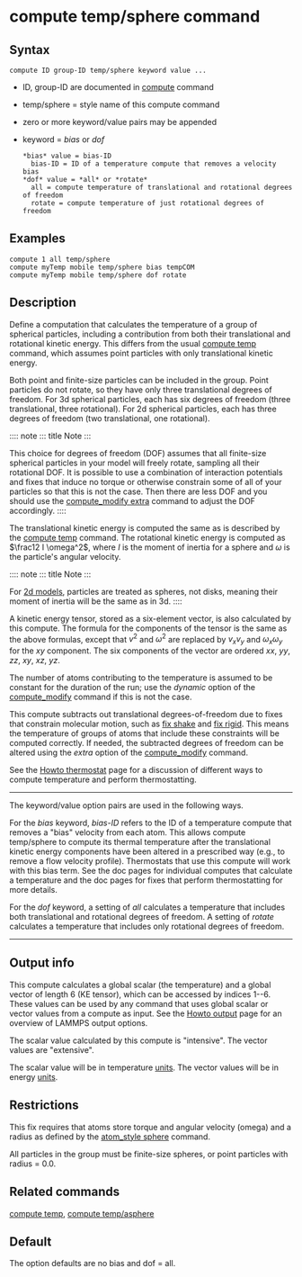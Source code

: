 # compute temp/sphere command

## Syntax

``` LAMMPS
compute ID group-ID temp/sphere keyword value ...
```

-   ID, group-ID are documented in [compute](compute) command

-   temp/sphere = style name of this compute command

-   zero or more keyword/value pairs may be appended

-   keyword = *bias* or *dof*

        *bias* value = bias-ID
          bias-ID = ID of a temperature compute that removes a velocity bias
        *dof* value = *all* or *rotate*
          all = compute temperature of translational and rotational degrees of freedom
          rotate = compute temperature of just rotational degrees of freedom

## Examples

``` LAMMPS
compute 1 all temp/sphere
compute myTemp mobile temp/sphere bias tempCOM
compute myTemp mobile temp/sphere dof rotate
```

## Description

Define a computation that calculates the temperature of a group of
spherical particles, including a contribution from both their
translational and rotational kinetic energy. This differs from the usual
[compute temp](compute_temp) command, which assumes point particles with
only translational kinetic energy.

Both point and finite-size particles can be included in the group. Point
particles do not rotate, so they have only three translational degrees
of freedom. For 3d spherical particles, each has six degrees of freedom
(three translational, three rotational). For 2d spherical particles,
each has three degrees of freedom (two translational, one rotational).

:::: note
::: title
Note
:::

This choice for degrees of freedom (DOF) assumes that all finite-size
spherical particles in your model will freely rotate, sampling all their
rotational DOF. It is possible to use a combination of interaction
potentials and fixes that induce no torque or otherwise constrain some
of all of your particles so that this is not the case. Then there are
less DOF and you should use the [compute_modify extra](compute_modify)
command to adjust the DOF accordingly.
::::

The translational kinetic energy is computed the same as is described by
the [compute temp](compute_temp) command. The rotational kinetic energy
is computed as $\frac12 I \omega^2$, where $I$ is the moment of inertia
for a sphere and $\omega$ is the particle\'s angular velocity.

:::: note
::: title
Note
:::

For [2d models](dimension), particles are treated as spheres, not disks,
meaning their moment of inertia will be the same as in 3d.
::::

A kinetic energy tensor, stored as a six-element vector, is also
calculated by this compute. The formula for the components of the tensor
is the same as the above formulas, except that $v^2$ and $\omega^2$ are
replaced by $v_x v_y$ and $\omega_x \omega_y$ for the $xy$ component.
The six components of the vector are ordered $xx$, $yy$, $zz$, $xy$,
$xz$, $yz$.

The number of atoms contributing to the temperature is assumed to be
constant for the duration of the run; use the *dynamic* option of the
[compute_modify](compute_modify) command if this is not the case.

This compute subtracts out translational degrees-of-freedom due to fixes
that constrain molecular motion, such as [fix shake](fix_shake) and [fix
rigid](fix_rigid). This means the temperature of groups of atoms that
include these constraints will be computed correctly. If needed, the
subtracted degrees of freedom can be altered using the *extra* option of
the [compute_modify](compute_modify) command.

See the [Howto thermostat](Howto_thermostat) page for a discussion of
different ways to compute temperature and perform thermostatting.

------------------------------------------------------------------------

The keyword/value option pairs are used in the following ways.

For the *bias* keyword, *bias-ID* refers to the ID of a temperature
compute that removes a \"bias\" velocity from each atom. This allows
compute temp/sphere to compute its thermal temperature after the
translational kinetic energy components have been altered in a
prescribed way (e.g., to remove a flow velocity profile). Thermostats
that use this compute will work with this bias term. See the doc pages
for individual computes that calculate a temperature and the doc pages
for fixes that perform thermostatting for more details.

For the *dof* keyword, a setting of *all* calculates a temperature that
includes both translational and rotational degrees of freedom. A setting
of *rotate* calculates a temperature that includes only rotational
degrees of freedom.

------------------------------------------------------------------------

## Output info

This compute calculates a global scalar (the temperature) and a global
vector of length 6 (KE tensor), which can be accessed by indices 1\--6.
These values can be used by any command that uses global scalar or
vector values from a compute as input. See the [Howto
output](Howto_output) page for an overview of LAMMPS output options.

The scalar value calculated by this compute is \"intensive\". The vector
values are \"extensive\".

The scalar value will be in temperature [units](units). The vector
values will be in energy [units](units).

## Restrictions

This fix requires that atoms store torque and angular velocity (omega)
and a radius as defined by the [atom_style sphere](atom_style) command.

All particles in the group must be finite-size spheres, or point
particles with radius = 0.0.

## Related commands

[compute temp](compute_temp), [compute temp/asphere](compute_temp)

## Default

The option defaults are no bias and dof = all.
